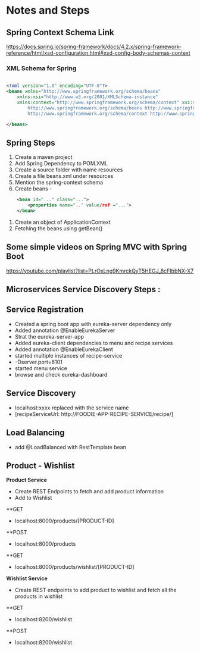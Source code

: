 # Notes and Steps

## Spring Context Schema Link

https://docs.spring.io/spring-framework/docs/4.2.x/spring-framework-reference/html/xsd-configuration.html#xsd-config-body-schemas-context

### XML Schema for Spring


```xml

<?xml version="1.0" encoding="UTF-8"?>
<beans xmlns="http://www.springframework.org/schema/beans"
    xmlns:xsi="http://www.w3.org/2001/XMLSchema-instance"
    xmlns:context="http://www.springframework.org/schema/context" xsi:schemaLocation="
        http://www.springframework.org/schema/beans http://www.springframework.org/schema/beans/spring-beans.xsd
        http://www.springframework.org/schema/context http://www.springframework.org/schema/context/spring-context.xsd"> <!-- bean definitions here -->

</beans>

```

## Spring Steps

1. Create a maven project
1. Add Spring Dependency to POM.XML
1. Create a source folder with name resources
1. Create a file beans.xml under resources
1. Mention the spring-context schema
1. Create beans -
```xml
	<bean id="..." class="...">
		<properties name=".." value/ref ="...">
	</bean>
```
1. Create an object of ApplicationContext
1. Fetching the beans using getBean()


## Some simple videos on Spring MVC with Spring Boot

https://youtube.com/playlist?list=PLrOxLng9KmrckQyT5HEGJ_8cFIbbNX-X7

## Microservices Service Discovery Steps :

**Service Registration**
-------------------------

 - Created a spring boot app with eureka-server dependency only
 - Added annotation @EnableEurekaServer
 - Strat the eureka-server-app
 - Added eureka-client dependencies to menu and recipe services
 - Added annotation @EnableEurekaClient
 - started multiple instances of recipe-service
 - -Dserver.port=8101
 - started menu service
 - browse and check eureka-dashboard



**Service Discovery**
-------------------------
 - localhost:xxxx replaced with the service name
 - [recipeServiceUrl: http://FOODIE-APP-RECIPE-SERVICE/recipe/]

**Load Balancing**
-------------------------
 - add @LoadBalanced with RestTemplate bean


## Product - Wishlist

**Product Service**

- Create REST Endpoints to fetch and add product information
- Add to Wishlist

**GET
* localhost:8000/products/[PRODUCT-ID]

**POST
* localhost:8000/products

**GET
* localhost:8000/products/wishlist/[PRODUCT-ID]

**Wishlist Service**
- Create REST endpoints to add product to wishlist and fetch all the products in wishlist

**GET
* localhost:8200/wishlist

**POST
* localhost:8200/wishlist





